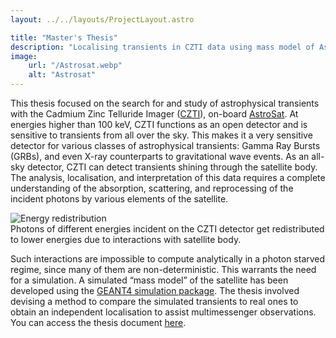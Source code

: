 ```yaml
---
layout: ../../layouts/ProjectLayout.astro

title: "Master's Thesis"
description: "Localising transients in CZTI data using mass model of AstroSat"
image:
    url: "/Astrosat.webp"
    alt: "Astrosat"
---
```

 This thesis focused on the search for and study of astrophysical transients with the Cadmium Zinc Telluride Imager ([CZTI](http://astrosat.iucaa.in/czti/?q=home)), on-board [AstroSat](https://www.isro.gov.in/astrosat-0). At energies higher than 100 keV, CZTI functions as an open detector and is sensitive to transients from all over the sky. This makes it a very sensitive detector for various classes of astrophysical transients: Gamma Ray Bursts (GRBs), and even X-ray counterparts to gravitational wave events. As an all-sky detector, CZTI can detect transients shining through the satellite body. The analysis, localisation, and interpretation of this data requires a complete understanding of the absorption, scattering, and reprocessing of the incident photons by various elements of the satellite.

<div class="center-image">
   <Image class="center-image-img" format="webp" loading="lazy" src="/energy_redistributed.webp" alt="Energy redistribution" title="Energy redistribution"/>
</div>
<div class="image-caption">
   Photons of different energies incident on the CZTI detector get redistributed to lower energies due to interactions with satellite body.
</div>

Such interactions are impossible to compute analytically in a photon starved regime, since many of them are non-deterministic. This warrants the need for a simulation. A simulated “mass model” of the satellite has been developed using the [GEANT4 simulation package](https://geant4.web.cern.ch/). The thesis involved devising a method to compare the simulated transients to real ones to obtain an independent localisation to assist multimessenger observations. You can access the thesis document <a href="/Arvind_MS_Thesis_Final_Draft.pdf" target="_blank">here</a>.